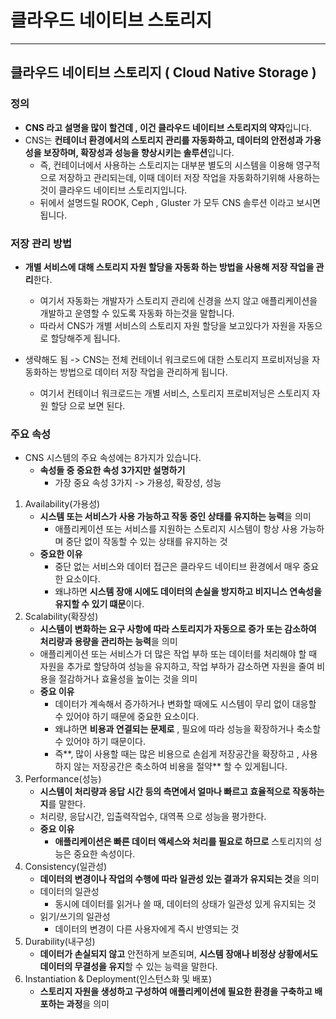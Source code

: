 # 클라우드 네이티브 스토리지 

---

>

## 클라우드 네이티브 스토리지 ( Cloud Native Storage )

### 정의 

- **CNS 라고 설명을 많이 할건데 , 이건 클라우드 네이티브 스토리지의 약자**입니다. 
- CNS는 **컨테이너 환경에서의 스토리지 관리를 자동화하고, 데이터의 안전성과 가용성을 보장하며, 확장성과 성능을 향상시키는 솔루션**입니다.  
  - 즉, 컨테이너에서 사용하는 스토리지는 대부분 별도의 시스템을 이용해 영구적으로 저장하고 관리되는데, 이때 데이터 저장 작업을 자동화하기위해 사용하는 것이 클라우드 네이티브 스토리지입니다.
  - 뒤에서 설명드릴 ROOK,  Ceph , Gluster 가 모두 CNS 솔루션 이라고 보시면 됩니다. 

### 저장 관리 방법

- **개별 서비스에 대해 스토리지 자원 할당을 자동화 하는 방법을 사용해 저장 작업을 관리**한다. 
  - 여기서 자동화는 개발자가 스토리지 관리에 신경을 쓰지 않고 애플리케이션을 개발하고 운영할 수 있도록 자동화 하는것을 말합니다. 
  - 따라서 CNS가 개별 서비스의 스토리지 자원 할당을 보고있다가 자원을 자동으로 할당해주게 됩니다. 

- 생략해도 됨  -> CNS는 전체 컨테이너 워크로드에 대한 스토리지 프로비저닝을 자동화하는 방법으로 데이터 저장 작업을 관리하게 됩니다. 
  - 여기서 컨테이너 워크로드는 개별 서비스, 스토리지 프로비저닝은 스토리지 자원 할당 으로 보면 된다. 

### 주요 속성

- CNS 시스템의 주요 속성에는 8가지가 있습니다. 
  - **속성들 중 중요한 속성 3가지만 설명하기** 
    - 가장 중요 속성 3가지 -> 가용성, 확장성, 성능


1. Availability(가용성) 
   - **시스템 또는 서비스가 사용 가능하고 작동 중인 상태를 유지하는 능력**을 의미
     - 애플리케이션 또는 서비스를 지원하는 스토리지 시스템이 항상 사용 가능하며 중단 없이 작동할 수 있는 상태를 유지하는 것
   - **중요한 이유**
     - 중단 없는 서비스와 데이터 접근은 클라우드 네이티브 환경에서 매우 중요한 요소이다. 
     - 왜냐하면 **시스템 장애 시에도 데이터의 손실을 방지하고 비지니스 연속성을 유지할 수 있기 떄문**이다. 
2. Scalability(확장성) 
   -  **시스템이 변화하는 요구 사항에 따라 스토리지가 자동으로 증가 또는 감소하여 처리량과 용량을 관리하는 능력**을 의미
   -  애플리케이션 또는 서비스가 더 많은 작업 부하 또는 데이터를 처리해야 할 때 자원을 추가로 할당하여 성능을 유지하고, 작업 부하가 감소하면 자원을 줄여 비용을 절감하거나 효율성을 높이는 것을 의미
   -  **중요 이유**
      -  데이터가 계속해서 증가하거나 변화할 때에도 시스템이 무리 없이 대응할 수 있어야 하기 때문에 중요한 요소이다. 
      -  왜냐하면 **비용과 연결되는 문제로** , 필요에 따라 성능을 확장하거나 축소할 수 있어야 하기 때문이다. 
      -  즉**, 많이 사용할 때는 많은 비용으로 손쉽게 저장공간을 확장하고 , 사용하지 않는 저장공간은 축소하여 비용을 절약** 할 수 있게됩니다. 
3. Performance(성능) 
   - **시스템이 처리량과 응답 시간 등의 측면에서 얼마나 빠르고 효율적으로 작동하는지**를 말한다. 
   - 처리량, 응답시간, 입출력작업수, 대역폭 으로 성능을 평가한다. 
   - **중요 이유**
     - **애플리케이션은 빠른 데이터 액세스와 처리를 필요로 하므로** 스토리지의 성능은 중요한 속성이다. 
4. Consistency(일관성) 
   - **데이터의 변경이나 작업의 수행에 따라 일관성 있는 결과가 유지되는 것**을 의미
   - 데이터의 일관성
     - 동시에 데이터를 읽거나 쓸 때, 데이터의 상태가 일관성 있게 유지되는 것
   - 읽기/쓰기의 일관성
     - 데이터의 변경이 다른 사용자에게 즉시 반영되는 것
5. Durability(내구성)
   - **데이터가 손실되지 않고** 안전하게 보존되며, **시스템 장애나 비정상 상황에서도 데이터의 무결성을 유지**할 수 있는 능력을 말한다.
6. Instantiation & Deployment(인스턴스화 및 배포)
   - **스토리지 자원을 생성하고 구성하여 애플리케이션에 필요한 환경을 구축하고 배포하는 과정**을 의미

